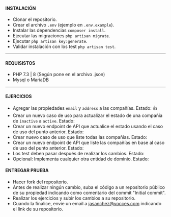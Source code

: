 #### INSTALACIÓN

 - Clonar el repositorio.
 - Crear el archivo `.env` (ejemplo en `.env.example`).
 - Instalar las dependencias `composer install`.
 - Ejecutar las migraciones `php artisan migrate`.
 - Ejecutar `php artisan key:generate`.
 - Validar instalación con los test `php artisan test`.
----

#### REQUISISTOS

 - PHP 7.3 | 8 (Según pone en el archivo .json)
 - Mysql o MariaDB

----

#### EJERCICIOS

 - Agregar las propiedades `email` y `address` a las compañías. Estado: :+1:
 - Crear un nuevo caso de uso para actualizar el estado de una compañía de `inactive` a `active`. Estado:
 - Crear un nuevo endpoint de API que actualice el estado usando el caso de uso del punto anterior. Estado:
 - Crear nuevo caso de uso que liste todas las compañías. Estado:
 - Crear un nuevo endpoint de API que liste las compañías en base al caso de uso del punto anterior. Estado:
 - Los test deben pasar después de realizar los cambios. Estado:
 - Opcional: Implementa cualquier otra entidad de dominio. Estado:


#### ENTREGAR PRUEBA

 - Hacer fork del repositorio.
 - Antes de realizar ningún cambio, suba el código a un repositorio público de su propiedad indicando como comentario del commit "Initial commit".
 - Realizar los ejercicios y subir los cambios a su repositorio.
 - Cuando la finalice, envie un email a jasanchez@vocces.com indicando el link de su repositorio.
